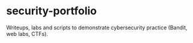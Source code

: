 # security-portfolio
Writeups, labs and scripts to demonstrate cybersecurity practice (Bandit, web labs, CTFs).
